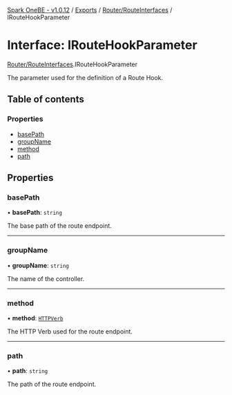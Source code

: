 [Spark OneBE - v1.0.12](../README.md) / [Exports](../modules.md) / [Router/RouteInterfaces](../modules/Router_RouteInterfaces.md) / IRouteHookParameter

# Interface: IRouteHookParameter

[Router/RouteInterfaces](../modules/Router_RouteInterfaces.md).IRouteHookParameter

The parameter used for the definition of a Route Hook.

## Table of contents

### Properties

- [basePath](Router_RouteInterfaces.IRouteHookParameter.md#basepath)
- [groupName](Router_RouteInterfaces.IRouteHookParameter.md#groupname)
- [method](Router_RouteInterfaces.IRouteHookParameter.md#method)
- [path](Router_RouteInterfaces.IRouteHookParameter.md#path)

## Properties

### basePath

• **basePath**: `string`

The base path of the route endpoint.

___

### groupName

• **groupName**: `string`

The name of the controller.

___

### method

• **method**: [`HTTPVerb`](../enums/HTTP_HTTPVerb.HTTPVerb.md)

The HTTP Verb used for the route endpoint.

___

### path

• **path**: `string`

The path of the route endpoint.
